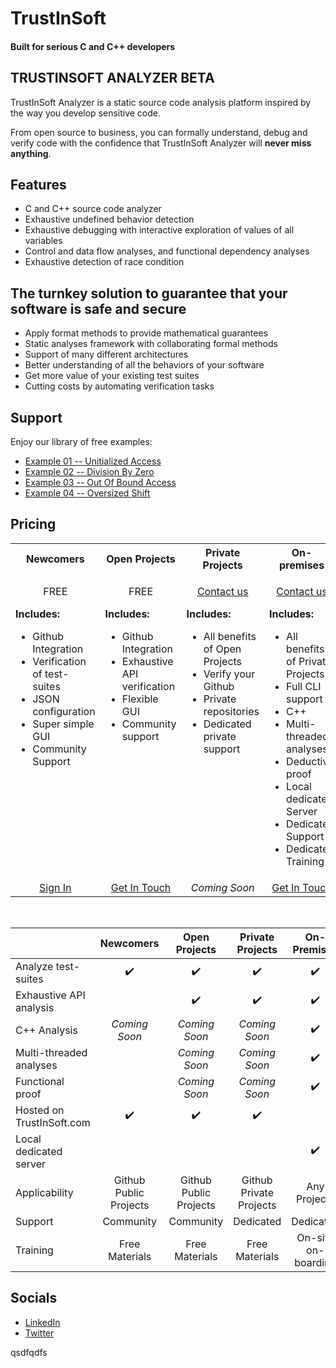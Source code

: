 # TrustInSoft

#### Built for serious C and C++ developers

## TRUSTINSOFT ANALYZER BETA

TrustInSoft Analyzer is a static source code analysis platform inspired by
the way you develop sensitive code.

From open source to business, you can formally understand, debug and verify
code with the confidence that TrustInSoft Analyzer will **never miss anything**.


## Features

- C and C++ source code analyzer
- Exhaustive undefined behavior detection
- Exhaustive debugging with interactive exploration of values of all variables
- Control and data flow analyses, and functional dependency analyses
- Exhaustive detection of race condition


## The turnkey solution to guarantee that your software is safe and secure

- Apply format methods to provide mathematical guarantees
- Static analyses framework with collaborating formal methods
- Support of many different architectures
- Better understanding of all the behaviors of your software
- Get more value of your existing test suites
- Cutting costs by automating verification tasks


## Support

Enjoy our library of free examples:

- [Example 01 -- Unitialized Access](https://github.com/TrustInSoft/TrustInSoft/tree/master/examples/01-Uninitialized-access)
- [Example 02 -- Division By Zero](https://github.com/TrustInSoft/TrustInSoft/tree/master/examples/02-Division-By-Zero)
- [Example 03 -- Out Of Bound Access](https://github.com/TrustInSoft/TrustInSoft/tree/master/examples/03-Out-Of-Bounds-Access)
- [Example 04 -- Oversized Shift](https://github.com/TrustInSoft/TrustInSoft/tree/master/examples/04-Oversized-Shift)

## Pricing

<table>
    <tr>
        <th>Newcomers</th>
        <th>Open Projects</th>
        <th>Private Projects</th>
        <th>On-premises</th>
    </tr>
    <tr>
        <td valign="top">
            <p align="center">FREE</p>
            <p><strong>Includes:</strong></p>
            <ul>
                <li>Github Integration</li>
                <li>Verification of test-suites</li>
                <li>JSON configuration</li>
                <li>Super simple GUI</li>
                <li>Community Support</li>
            </ul>
        </td>
        <td valign="top">
            <p align="center">FREE</p>
            <p><strong>Includes:</strong></p>
            <ul>
                <li>Github Integration</li>
                <li>Exhaustive API verification</li>
                <li>Flexible GUI</li>
                <li>Community support</li>
            </ul>
        </td>
        <td valign="top">
            <p align="center"><a href="http://content.trust-in-soft.com/taas-request">Contact us</a></p>
            <p><strong>Includes:</strong></p>
            <ul>
                <li>All benefits of Open Projects</li>
                <li>Verify your Github</li>
                <li>Private repositories</li>
                <li>Dedicated private support</li>
            </ul>
        </td>
        <td valign="top">
            <p align="center"><a href="http://content.trust-in-soft.com/taas-request">Contact us</a></p>
            <p><strong>Includes:</strong></p>
            <ul>
                <li>All benefits of Private Projects</li>
                <li>Full CLI support</li>
                <li>C++</li>
                <li>Multi-threaded analyses</li>
                <li>Deductive proof</li>
                <li>Local dedicated Server</li>
                <li>Dedicated Support</li>
                <li>Dedicated Training</li>
            </ul>
        </td>
     </tr>
     <tr>
        <td align="center"><a href="https://taas.trust-in-soft.com">Sign In</a></td>
        <td align="center"><a href="http://content.trust-in-soft.com/taas-request">Get In Touch</a></td>
        <td align="center"><i>Coming Soon</i></td>
        <td align="center"><a href="http://content.trust-in-soft.com/taas-request">Get In Touch</a></td>
     </tr>
</table>
<br/>


|                           | Newcomers              | Open Projects          | Private Projects        | On-Premises        |
|---------------------------|:----------------------:|:----------------------:|:-----------------------:|:------------------:|
| Analyze test-suites       | :heavy_check_mark:     | :heavy_check_mark:     | :heavy_check_mark:      | :heavy_check_mark: |
| Exhaustive API analysis   |                        | :heavy_check_mark:     | :heavy_check_mark:      | :heavy_check_mark: |
| C++ Analysis              | _Coming Soon_          | _Coming Soon_          | _Coming Soon_           | :heavy_check_mark: |
| Multi-threaded analyses   |                        | _Coming Soon_          | _Coming Soon_           | :heavy_check_mark: |
| Functional proof          |                        | _Coming Soon_          | _Coming Soon_           | :heavy_check_mark: |
| Hosted on TrustInSoft.com | :heavy_check_mark:     | :heavy_check_mark:     | :heavy_check_mark:      |                    |
| Local dedicated server    |                        |                        |                         | :heavy_check_mark: |
| Applicability             | Github Public Projects | Github Public Projects | Github Private Projects | Any Projects       |
| Support                   | Community              | Community              | Dedicated               | Dedicated          |
| Training                  | Free Materials         | Free Materials         | Free Materials          | On-site on-boarding|


## Socials

- [LinkedIn](https://www.linkedin.com/company/trustinsoft)
- [Twitter](https://twitter.com/trustinsoft)


qsdfqdfs
